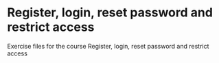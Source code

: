 # Register, login, reset password and restrict access
Exercise files for the course Register, login, reset password and restrict access
